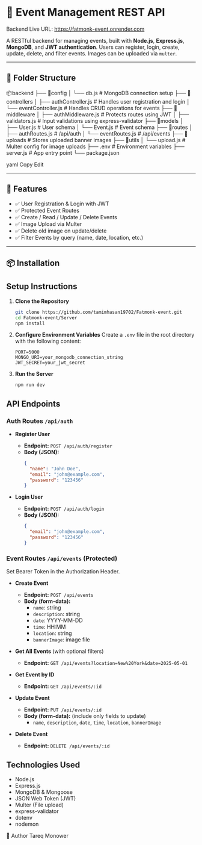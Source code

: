 <!-- @format -->

# 🎉 Event Management REST API

Backend Live URL: https://fatmonk-event.onrender.com

A RESTful backend for managing events, built with **Node.js**, **Express.js**, **MongoDB**, and **JWT authentication**. Users can register, login, create, update, delete, and filter events. Images can be uploaded via `multer`.

---

## 📁 Folder Structure

📦backend
├── 📁config
│ └── db.js # MongoDB connection setup
├── 📁controllers
│ ├── authController.js # Handles user registration and login
│ └── eventController.js # Handles CRUD operations for events
├── 📁middleware
│ ├── authMiddleware.js # Protects routes using JWT
│ ├── validators.js # Input validations using express-validator
├── 📁models
│ ├── User.js # User schema
│ └── Event.js # Event schema
├── 📁routes
│ ├── authRoutes.js # /api/auth
│ └── eventRoutes.js # /api/events
├── 📁uploads # Stores uploaded banner images
├── 📁utils
│ └── upload.js # Multer config for image uploads
├── .env # Environment variables
├── server.js # App entry point
└── package.json

yaml
Copy
Edit

---

## 🚀 Features

- ✅ User Registration & Login with JWT
- ✅ Protected Event Routes
- ✅ Create / Read / Update / Delete Events
- ✅ Image Upload via Multer
- ✅ Delete old image on update/delete
- ✅ Filter Events by query (name, date, location, etc.)

---

## 📦 Installation

## Setup Instructions

1. **Clone the Repository**

   ```bash
   git clone https://github.com/tamimhasan19702/Fatmonk-event.git
   cd Fatmonk-event/Server
   npm install
   ```

2. **Configure Environment Variables**
   Create a `.env` file in the root directory with the following content:

   ```env
   PORT=5000
   MONGO_URI=your_mongodb_connection_string
   JWT_SECRET=your_jwt_secret
   ```

3. **Run the Server**
   ```bash
   npm run dev
   ```

## API Endpoints

### Auth Routes `/api/auth`

- **Register User**

  - **Endpoint:** `POST /api/auth/register`
  - **Body (JSON):**
    ```json
    {
      "name": "John Doe",
      "email": "john@example.com",
      "password": "123456"
    }
    ```

- **Login User**
  - **Endpoint:** `POST /api/auth/login`
  - **Body (JSON):**
    ```json
    {
      "email": "john@example.com",
      "password": "123456"
    }
    ```

### Event Routes `/api/events` (Protected)

Set Bearer Token in the Authorization Header.

- **Create Event**

  - **Endpoint:** `POST /api/events`
  - **Body (form-data):**
    - `name`: string
    - `description`: string
    - `date`: YYYY-MM-DD
    - `time`: HH:MM
    - `location`: string
    - `bannerImage`: image file

- **Get All Events** (with optional filters)

  - **Endpoint:** `GET /api/events?location=New%20York&date=2025-05-01`

- **Get Event by ID**

  - **Endpoint:** `GET /api/events/:id`

- **Update Event**

  - **Endpoint:** `PUT /api/events/:id`
  - **Body (form-data):** (include only fields to update)
    - `name`, `description`, `date`, `time`, `location`, `bannerImage`

- **Delete Event**
  - **Endpoint:** `DELETE /api/events/:id`

## Technologies Used

- Node.js
- Express.js
- MongoDB & Mongoose
- JSON Web Token (JWT)
- Multer (File upload)
- express-validator
- dotenv
- nodemon

📧 Author
Tareq Monower
